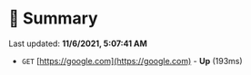 # 📖 Summary
Last updated: **11/6/2021, 5:07:41 AM**

- `GET` [https://google.com](https://google.com) - **Up** (193ms)
